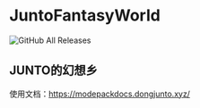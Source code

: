 # JuntoFantasyWorld
![GitHub All Releases](https://img.shields.io/github/downloads/buggzd/JuntoFantasyWorld/total?label=Total%20Downloads)

## JUNTO的幻想乡
使用文档：<https://modepackdocs.dongjunto.xyz/>

